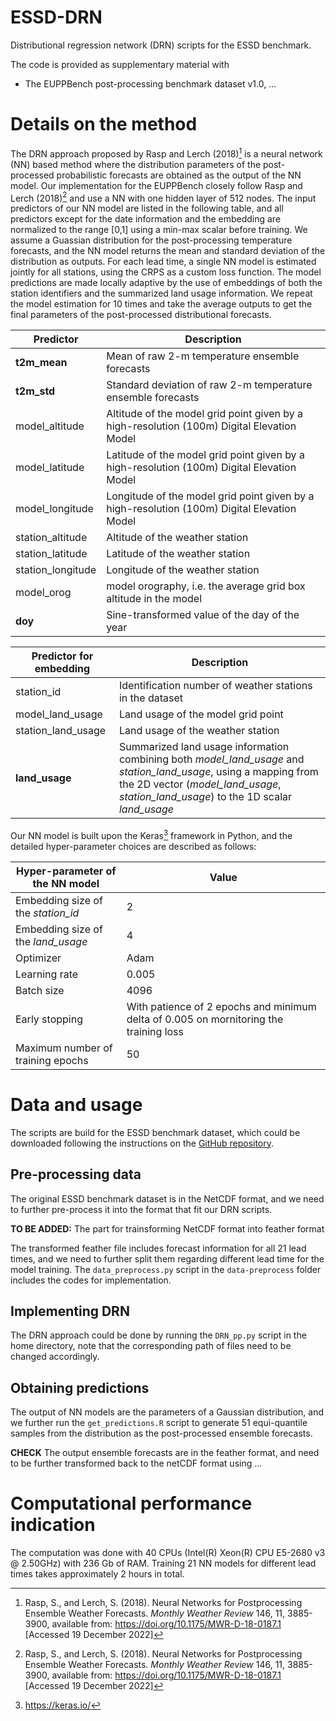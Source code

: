 # ESSD-DRN

Distributional regression network (DRN) scripts for the ESSD benchmark. 

The code is provided as supplementary material with
- The EUPPBench post-processing benchmark dataset v1.0, ...

# Details on the method

The DRN approach proposed by Rasp and Lerch (2018)[^fn1] is a neural network (NN) based method where the distribution parameters of the post-processed probabilistic forecasts are obtained as the output of the NN model. Our implementation for the EUPPBench closely follow Rasp and Lerch (2018)[^fn1] and use a NN with one hidden layer of 512 nodes. The input predictors of our NN model are listed in the following table, and all predictors except for the date information and the embedding are normalized to the range [0,1] using a min-max scalar before training. We assume a Guassian distribution for the post-processing temperature forecasts, and the NN model returns the mean and standard deviation of the distribution as outputs. For each lead time, a single NN model is estimated jointly for all stations, using the CRPS as a custom loss function. The model predictions are made locally adaptive by the use of embeddings of both the station identifiers and the summarized land usage information. We repeat the model estimation for 10 times and take the average outputs to get the final parameters of the post-processed distributional forecasts.

|Predictor| Description|
|-------------|---------------|
|**t2m_mean**| Mean of raw 2-m temperature ensemble forecasts|
|**t2m_std**| Standard deviation of raw 2-m temperature ensemble forecasts|
|model_altitude| Altitude of the model grid point given by a high-resolution (100m) Digital Elevation Model|
|model_latitude| Latitude of the model grid point given by a high-resolution (100m) Digital Elevation Model|
|model_longitude| Longitude of the model grid point given by a high-resolution (100m) Digital Elevation Model|
|station_altitude| Altitude of the weather station|
|station_latitude| Latitude of the weather station| 
|station_longitude| Longitude of the weather station|
|model_orog| model orography, i.e. the average grid box altitude in the model|
|**doy**| Sine-transformed value of the day of the year|

|Predictor for embedding| Description|
|-------------|---------------|
|station_id| Identification number of weather stations in the dataset|
|model_land_usage| Land usage of the model grid point|
|station_land_usage| Land usage of the weather station|
|**land_usage**| Summarized land usage information combining both *model_land_usage* and *station_land_usage*, using a mapping from the 2D vector (*model_land_usage*, *station_land_usage*) to the 1D scalar *land_usage*|

Our NN model is built upon the Keras[^fn2] framework in Python, and the detailed hyper-parameter choices are described as follows:

|Hyper-parameter of the NN model| Value|
|-------------|---------------|
|Embedding size of the *station_id*| 2|
|Embedding size of the *land_usage*| 4|
|Optimizer| Adam|
|Learning rate| 0.005|
|Batch size| 4096|
|Early stopping| With patience of 2 epochs and minimum delta of 0.005 on mornitoring the training loss|
|Maximum number of training epochs| 50|

[^fn1]: Rasp, S., and Lerch, S. (2018). Neural Networks for Postprocessing Ensemble Weather Forecasts. *Monthly Weather Review* 146, 11, 3885-3900, available from: <https://doi.org/10.1175/MWR-D-18-0187.1> [Accessed 19 December 2022]
[^fn2]: <https://keras.io/>

# Data and usage

The scripts are build for the ESSD benchmark dataset, which could be downloaded following the instructions on the [GitHub repository](https://github.com/EUPP-benchmark/ESSD-benchmark-datasets).

## Pre-processing data

The original ESSD benchmark dataset is in the NetCDF format, and we need to further pre-process it into the format that fit our DRN scripts.

**TO BE ADDED:** The part for trainsforming NetCDF format into feather format

The transformed feather file includes forecast information for all 21 lead times, and we need to further split them regarding different lead time for the model training. The `data_preprocess.py` script in the `data-preprocess` folder includes the codes for implementation.

## Implementing DRN

The DRN approach could be done by running the `DRN_pp.py` script in the home directory, note that the corresponding path of files need to be changed accordingly.

## Obtaining predictions

The output of NN models are the parameters of a Gaussian distribution, and we further run the  `get_predictions.R` script to generate 51 equi-quantile samples from the distribution as the post-processed ensemble forecasts.

**CHECK** The output ensemble forecasts are in the feather format, and need to be further transformed back to the netCDF format using ...

# Computational performance indication

The computation was done with 40 CPUs (Intel(R) Xeon(R) CPU E5-2680 v3 @ 2.50GHz) with 236 Gb of RAM. Training 21 NN models for different lead times takes approximately 2 hours in total.

